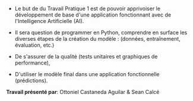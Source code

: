 - Le but de du Travail Pratique 1 est de pouvoir apprivoiser le développement de base d'une application
fonctionnant avec de l'Intelligence Artificielle (AI).

- Il sera question de programmer en Python,
comprendre en surface les diverses étapes de la création du modèle : 
 (données, entraînement, évaluation, etc.) 
- De s'assurer de la qualité (tests unitaires et graphiques de performance), 

- D'utiliser le modèle final dans une application fonctionnelle (prédictions).

**Travail présenté par**: Ottoniel Castaneda Aguilar & Sean Calcé
